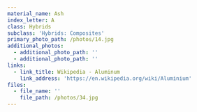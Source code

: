 ```yaml
---
material_name: Ash
index_letter: A
class: Hybrids
subclass: 'Hybrids: Composites'
primary_photo_path: /photos/14.jpg
additional_photos:
  - additional_photo_path: ''
  - additional_photo_path: ''
links:
  - link_title: Wikipedia - Aluminum
    link_address: 'https://en.wikipedia.org/wiki/Aluminium'
files:
  - file_name: ''
    file_path: /photos/34.jpg
---
```


